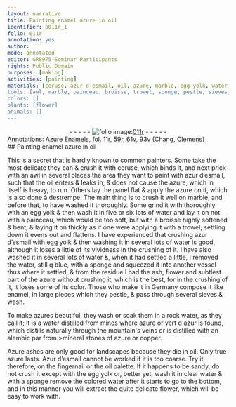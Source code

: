 ```yaml
---
layout: narrative
title: Painting enamel azure in oil
identifier: p011r_1
folio: 011r
annotation: yes
author:
mode: annotated
editor: GR8975 Seminar Participants
rights: Public Domain
purposes: [making]
activities: [painting]
materials: [ceruse, azur d’esmail, oil, azure, marble, egg yolk, water, ash, flower, enamel, azures, vert d'azur, stones, copper, Azure, Azur d’esmail]
tools: [awl, marble, painceau, broisse, trowel, sponge, pestle, sieves, alembic, oil palette]
colors: []
plants: [flower]
animals: []
---
```


 <div class="folio" align="center">- - - - - <a href="http://gallica.bnf.fr/ark:/12148/btv1b9059316c/f26.item" target="_blank"><img src="https://cu-mkp.github.io/GR8975-edition/assets/photo-icon.png" alt="folio image: " style="display:inline-block; margin-bottom:-3px;"/>011r</a> - - - - - </div> <div class="annotation" align="left">Annotations:
<a href="https://drive.google.com/drive/folders/0BwJi-u8sfkVDZjVoVURubFJMRlk" target="_blank">Azure Enamels, fol. 11r, 59r, 61v, 93v (Chang, Clemens)</a>
 </div> 
## Painting enamel azure in oil

 
 <span class="activity"></span>  This is a secret that is hardly known to common painters. Some take the most delicate they can & crush it with <span class="material">ceruse</span>, which binds it, and next prick with an <span class="tool">awl</span> in several places the area they want to paint with <span class="material"><span class="foreign">azur d’esmail</span></span>, such that the <span class="material">oil</span> enters & leaks in, & does not cause the <span class="material">azure</span>, which in itself is heavy, to run. Others lay the panel flat & apply the <span class="material">azure</span> on it, which is also done <span class="foreign">à destrempe</span>. The main thing is to crush it well on <span class="tool"><span class="material">marble</span></span>, and before that, to have washed it thoroughly. Some grind it with thoroughly with an <span class="material">egg yolk</span> & then wash it in five or six lots of <span class="material">water</span> and lay it on not with a <span class="tool"><span class="foreign">painceau</span></span>, which would be too soft, but with a <span class="tool"><span class="foreign">broisse</span></span> highly softened & bent, & laying it on thickly as if one were applying it with a <span class="tool">trowel</span>; settling down it evens out and flattens. I have experienced that crushing <span class="material"><span class="foreign">azur d’esmail</span></span> with <span class="material">egg yolk</span> & then washing it in several lots of <span class="material">water</span> is good, although it loses a little of its vividness in the crushing of it. I have also washed it in several lots of <span class="material">water</span> &, when it had settled a little, I removed the <span class="material">water</span>, still q blue, with a <span class="tool">sponge</span> and squeezed it into another vessel thus where it settled, & from the residue I had the <span class="material">ash</span>, <span class="material"><span class="plant">flower</span></span> and subtlest part of the <span class="material">azure</span> without crushing it, which is the best, for in the crushing of it, it loses some of its color. Those who make it in <span class="place">Germany</span> compose it like <span class="material">enamel</span>, in large pieces which they <span class="tool">pestle</span>, & pass through several <span class="tool">sieves</span> & wash. 
 
 To make <span class="material">azures</span> beautiful, they wash or soak them in a <span class="material_format">rock <span class="material">water</span></span>, as they call it; it is a <span class="material">water</span> distilled from mines where <span class="material">azure</span> or <span class="material"><span class="foreign">vert d'azur</span></span> is found, which distills naturally through the mountain's veins or is distilled with an <span class="tool">alembic</span> par from <span class="material_format">>mineral <span class="material">stones</span></span> of <span class="material">azure</span> or <span class="material">copper</span>. 
 
 <span class="material_format"><span class="material">Azure</span> ashes</span> are only good for landscapes because they die in <span class="material">oil</span>. Only true <span class="material">azure</span> lasts. <span class="material"><span class="foreign">Azur d’esmail</span></span> cannot be worked if it is too coarse. Try it, therefore, on the fingernail or the <span class="tool"><span class="material">oil</span> palette</span>. If it happens to be sandy, do not crush it except with the <span class="material">egg yolk</span> or, better yet, wash it in <span class="material_format">clear <span class="material">water</span></span> & with a sponge remove the <span class="material_format">colored <span class="material">water</span></span> after it starts to go to the bottom, and in this manner you will extract the quite delicate <span class="material"><span class="plant">flower</span></span>, which will be easy to work with. 
 